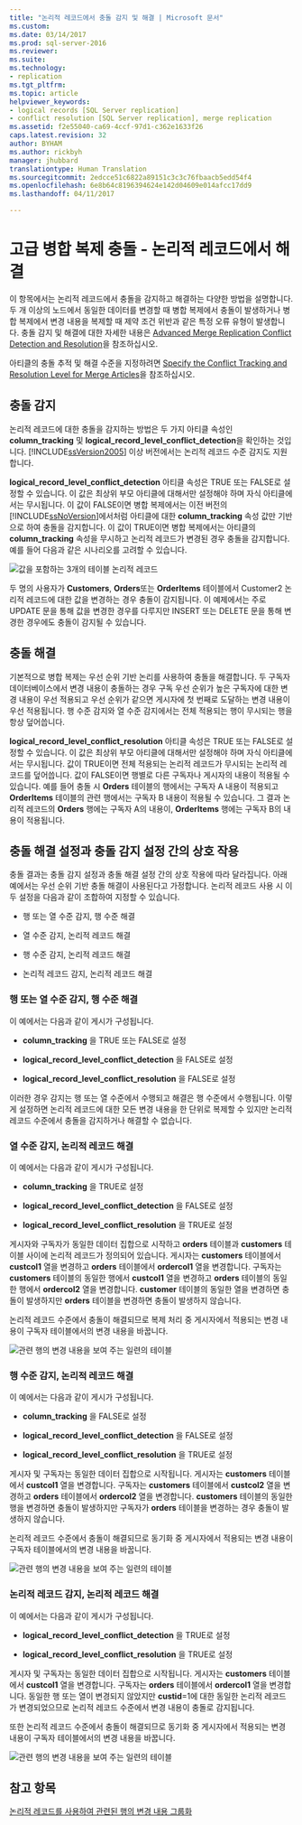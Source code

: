 ```yaml
---
title: "논리적 레코드에서 충돌 감지 및 해결 | Microsoft 문서"
ms.custom: 
ms.date: 03/14/2017
ms.prod: sql-server-2016
ms.reviewer: 
ms.suite: 
ms.technology:
- replication
ms.tgt_pltfrm: 
ms.topic: article
helpviewer_keywords:
- logical records [SQL Server replication]
- conflict resolution [SQL Server replication], merge replication
ms.assetid: f2e55040-ca69-4ccf-97d1-c362e1633f26
caps.latest.revision: 32
author: BYHAM
ms.author: rickbyh
manager: jhubbard
translationtype: Human Translation
ms.sourcegitcommit: 2edcce51c6822a89151c3c3c76fbaacb5edd54f4
ms.openlocfilehash: 6e8b64c8196394624e142d04609e014afcc17dd9
ms.lasthandoff: 04/11/2017

---
```

# <a name="advanced-merge-replication-conflict---resolving-in-logical-record"></a>고급 병합 복제 충돌 - 논리적 레코드에서 해결
  이 항목에서는 논리적 레코드에서 충돌을 감지하고 해결하는 다양한 방법을 설명합니다. 두 개 이상의 노드에서 동일한 데이터를 변경할 때 병합 복제에서 충돌이 발생하거나 병합 복제에서 변경 내용을 복제할 때 제약 조건 위반과 같은 특정 오류 유형이 발생합니다. 충돌 감지 및 해결에 대한 자세한 내용은 [Advanced Merge Replication Conflict Detection and Resolution](../../../relational-databases/replication/merge/advanced-merge-replication-conflict-detection-and-resolution.md)을 참조하십시오.  
  
 아티클의 충돌 추적 및 해결 수준을 지정하려면 [Specify the Conflict Tracking and Resolution Level for Merge Articles](../../../relational-databases/replication/publish/specify-the-conflict-tracking-and-resolution-level-for-merge-articles.md)을 참조하십시오.  
  
## <a name="conflict-detection"></a>충돌 감지  
 논리적 레코드에 대한 충돌을 감지하는 방법은 두 가지 아티클 속성인 **column_tracking** 및 **logical_record_level_conflict_detection**을 확인하는 것입니다. [!INCLUDE[ssVersion2005](../../../includes/ssversion2005-md.md)] 이상 버전에서는 논리적 레코드 수준 감지도 지원합니다.  
  
 **logical_record_level_conflict_detection** 아티클 속성은 TRUE 또는 FALSE로 설정할 수 있습니다. 이 값은 최상위 부모 아티클에 대해서만 설정해야 하며 자식 아티클에서는 무시됩니다. 이 값이 FALSE이면 병합 복제에서는 이전 버전의 [!INCLUDE[ssNoVersion](../../../includes/ssnoversion-md.md)]에서처럼 아티클에 대한 **column_tracking** 속성 값만 기반으로 하여 충돌을 감지합니다. 이 값이 TRUE이면 병합 복제에서는 아티클의 **column_tracking** 속성을 무시하고 논리적 레코드가 변경된 경우 충돌을 감지합니다. 예를 들어 다음과 같은 시나리오를 고려할 수 있습니다.  
  
 ![값을 포함하는 3개의 테이블 논리적 레코드](../../../relational-databases/replication/merge/media/logical-records-05.gif "Three table logical record with values")  
  
 두 명의 사용자가 **Customers**, **Orders**또는 **OrderItems** 테이블에서 Customer2 논리적 레코드에 대한 값을 변경하는 경우 충돌이 감지됩니다. 이 예제에서는 주로 UPDATE 문을 통해 값을 변경한 경우를 다루지만 INSERT 또는 DELETE 문을 통해 변경한 경우에도 충돌이 감지될 수 있습니다.  
  
## <a name="conflict-resolution"></a>충돌 해결  
 기본적으로 병합 복제는 우선 순위 기반 논리를 사용하여 충돌을 해결합니다. 두 구독자 데이터베이스에서 변경 내용이 충돌하는 경우 구독 우선 순위가 높은 구독자에 대한 변경 내용이 우선 적용되고 우선 순위가 같으면 게시자에 첫 번째로 도달하는 변경 내용이 우선 적용됩니다. 행 수준 감지와 열 수준 감지에서는 전체 적용되는 행이 무시되는 행을 항상 덮어씁니다.  
  
 **logical_record_level_conflict_resolution** 아티클 속성은 TRUE 또는 FALSE로 설정할 수 있습니다. 이 값은 최상위 부모 아티클에 대해서만 설정해야 하며 자식 아티클에서는 무시됩니다. 값이 TRUE이면 전체 적용되는 논리적 레코드가 무시되는 논리적 레코드를 덮어씁니다. 값이 FALSE이면 행별로 다른 구독자나 게시자의 내용이 적용될 수 있습니다. 예를 들어 충돌 시 **Orders** 테이블의 행에서는 구독자 A 내용이 적용되고 **OrderItems** 테이블의 관련 행에서는 구독자 B 내용이 적용될 수 있습니다. 그 결과 논리적 레코드의 **Orders** 행에는 구독자 A의 내용이, **OrderItems** 행에는 구독자 B의 내용이 적용됩니다.  
  
## <a name="interaction-of-conflict-resolution-and-detection-settings"></a>충돌 해결 설정과 충돌 감지 설정 간의 상호 작용  
 충돌 결과는 충돌 감지 설정과 충돌 해결 설정 간의 상호 작용에 따라 달라집니다. 아래 예에서는 우선 순위 기반 충돌 해결이 사용된다고 가정합니다. 논리적 레코드 사용 시 이 두 설정을 다음과 같이 조합하여 지정할 수 있습니다.  
  
-   행 또는 열 수준 감지, 행 수준 해결  
  
-   열 수준 감지, 논리적 레코드 해결  
  
-   행 수준 감지, 논리적 레코드 해결  
  
-   논리적 레코드 감지, 논리적 레코드 해결  
  
### <a name="row-or-column-level-detection-row-level-resolution"></a>행 또는 열 수준 감지, 행 수준 해결  
 이 예에서는 다음과 같이 게시가 구성됩니다.  
  
-   **column_tracking** 을 TRUE 또는 FALSE로 설정  
  
-   **logical_record_level_conflict_detection** 을 FALSE로 설정  
  
-   **logical_record_level_conflict_resolution** 을 FALSE로 설정  
  
 이러한 경우 감지는 행 또는 열 수준에서 수행되고 해결은 행 수준에서 수행됩니다. 이렇게 설정하면 논리적 레코드에 대한 모든 변경 내용을 한 단위로 복제할 수 있지만 논리적 레코드 수준에서 충돌을 감지하거나 해결할 수 없습니다.  
  
### <a name="column-level-detection-logical-record-resolution"></a>열 수준 감지, 논리적 레코드 해결  
 이 예에서는 다음과 같이 게시가 구성됩니다.  
  
-   **column_tracking** 을 TRUE로 설정  
  
-   **logical_record_level_conflict_detection** 을 FALSE로 설정  
  
-   **logical_record_level_conflict_resolution** 을 TRUE로 설정  
  
 게시자와 구독자가 동일한 데이터 집합으로 시작하고 **orders** 테이블과 **customers** 테이블 사이에 논리적 레코드가 정의되어 있습니다. 게시자는 **customers** 테이블에서 **custcol1** 열을 변경하고 **orders** 테이블에서 **ordercol1** 열을 변경합니다. 구독자는 **customers** 테이블의 동일한 행에서 **custcol1** 열을 변경하고 **orders** 테이블의 동일한 행에서 **ordercol2** 열을 변경합니다. **customer** 테이블의 동일한 열을 변경하면 충돌이 발생하지만 **orders** 테이블을 변경하면 충돌이 발생하지 않습니다.  
  
 논리적 레코드 수준에서 충돌이 해결되므로 복제 처리 중 게시자에서 적용되는 변경 내용이 구독자 테이블에서의 변경 내용을 바꿉니다.  
  
 ![관련 행의 변경 내용을 보여 주는 일련의 테이블](../../../relational-databases/replication/merge/media/logical-records-06.gif "관련 행의 변경 내용을 보여 주는 일련의 테이블")  
  
### <a name="row-level-detection-logical-record-resolution"></a>행 수준 감지, 논리적 레코드 해결  
 이 예에서는 다음과 같이 게시가 구성됩니다.  
  
-   **column_tracking** 을 FALSE로 설정  
  
-   **logical_record_level_conflict_detection** 을 FALSE로 설정  
  
-   **logical_record_level_conflict_resolution** 을 TRUE로 설정  
  
 게시자 및 구독자는 동일한 데이터 집합으로 시작됩니다. 게시자는 **customers** 테이블에서 **custcol1** 열을 변경합니다. 구독자는 **customers** 테이블에서 **custcol2** 열을 변경하고 **orders** 테이블에서 **ordercol2** 열을 변경합니다. **customers** 테이블의 동일한 행을 변경하면 충돌이 발생하지만 구독자가 **orders** 테이블을 변경하는 경우 충돌이 발생하지 않습니다.  
  
 논리적 레코드 수준에서 충돌이 해결되므로 동기화 중 게시자에서 적용되는 변경 내용이 구독자 테이블에서의 변경 내용을 바꿉니다.  
  
 ![관련 행의 변경 내용을 보여 주는 일련의 테이블](../../../relational-databases/replication/merge/media/logical-records-07.gif "관련 행의 변경 내용을 보여 주는 일련의 테이블")  
  
### <a name="logical-record-detection-logical-record-resolution"></a>논리적 레코드 감지, 논리적 레코드 해결  
 이 예에서는 다음과 같이 게시가 구성됩니다.  
  
-   **logical_record_level_conflict_detection** 을 TRUE로 설정  
  
-   **logical_record_level_conflict_resolution** 을 TRUE로 설정  
  
 게시자 및 구독자는 동일한 데이터 집합으로 시작됩니다. 게시자는 **customers** 테이블에서 **custcol1** 열을 변경합니다. 구독자는 **orders** 테이블에서 **ordercol1** 열을 변경합니다. 동일한 행 또는 열이 변경되지 않았지만 **custid**=1에 대한 동일한 논리적 레코드가 변경되었으므로 논리적 레코드 수준에서 변경 내용이 충돌로 감지됩니다.  
  
 또한 논리적 레코드 수준에서 충돌이 해결되므로 동기화 중 게시자에서 적용되는 변경 내용이 구독자 테이블에서의 변경 내용을 바꿉니다.  
  
 ![관련 행의 변경 내용을 보여 주는 일련의 테이블](../../../relational-databases/replication/merge/media/logical-records-08.gif "관련 행의 변경 내용을 보여 주는 일련의 테이블")  
  
## <a name="see-also"></a>참고 항목  
 [논리적 레코드를 사용하여 관련된 행의 변경 내용 그룹화](../../../relational-databases/replication/merge/group-changes-to-related-rows-with-logical-records.md)  
  
  

